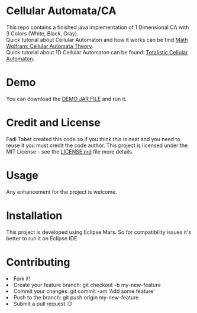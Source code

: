# Cellular Automata/CA
This repo contains a finished java implementation of 1 Dimensional CA with 3 Colors (White, Black, Gray).<br/>
Quick tutorial about Cellular Automaton and how it works can be find <a target="_blank" href="http://mathworld.wolfram.com/CellularAutomaton.html">Math Wolfram: Cellular Automata Theory</a>.<br/>
Quick tutorial about 1D Cellular Automaton can be found: <a href="http://mathworld.wolfram.com/TotalisticCellularAutomaton.html">Totalistic Cellular Automaton</a>.

# Demo
You can download the <a href="https://raw.githubusercontent.com/tabet-f/CellularAutomaton-CA/master/CA-DEMO-BY-FADI-TABET.jar">DEMO JAR FILE</a> and run it.

# Credit and License
Fadi Tabet created this code so if you think this is neat and you need to reuse it you must credit the code author.
This project is licensed under the MIT License - see the <a href="https://github.com/tabet-f/CellularAutomata-CA/blob/master/LICENSE.md">LICENSE.md</a> file more details. 

# Usage
Any enhancement for the project is welcome. 

# Installation
This project is developed using Eclipse Mars. So for compatibility issues it's better to run it on Eclipse IDE.

# Contributing
<li>Fork it!</li>
<li>Create your feature branch: git checkout -b my-new-feature</li>
<li>Commit your changes: git commit -am 'Add some feature'</li>
<li>Push to the branch: git push origin my-new-feature</li>
<li>Submit a pull request :D</li>

